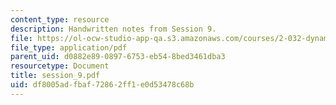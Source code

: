 ```yaml
---
content_type: resource
description: Handwritten notes from Session 9.
file: https://ol-ocw-studio-app-qa.s3.amazonaws.com/courses/2-032-dynamics-fall-2004/df8005adfbaf72862ff1e0d53478c68b_session_9.pdf
file_type: application/pdf
parent_uid: d0882e89-0897-6753-eb54-8bed3461dba3
resourcetype: Document
title: session_9.pdf
uid: df8005ad-fbaf-7286-2ff1-e0d53478c68b
---
```

